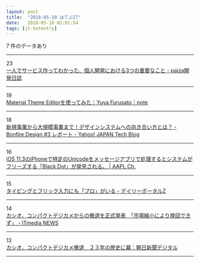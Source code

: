 ```yaml
---
layout: post
title:  "2018-05-10 はてぶIT"
date:   2018-05-10 02:01:54
tags: [it-hotentry]
---
```

7 件のデータあり

<hr><div class="row">
<div class="col-1"><span class="badge badge-pill badge-success h2">23</span></div>
<div class="col-11"><a href='https://paiza.hatenablog.com/entry/2018/05/09/%E4%B8%80%E4%BA%BA%E3%81%A7%E3%82%B5%E3%83%BC%E3%83%93%E3%82%B9%E4%BD%9C%E3%81%A3%E3%81%A6%E3%82%8F%E3%81%8B%E3%81%A3%E3%81%9F%E3%80%81%E5%80%8B%E4%BA%BA%E9%96%8B%E7%99%BA%E3%81%AB%E3%81%8A%E3%81%91' target='_blank'>一人でサービス作ってわかった、個人開発における3つの重要なこと - paiza開発日誌</a></div>
</div>
<hr>
<div class="row">
<div class="col-1"><span class="badge badge-pill badge-success h2">19</span></div>
<div class="col-11"><a href='https://note.mu/remmy/n/nc17f177d95fe' target='_blank'>Material Theme Editorを使ってみた｜Yuya Furusato｜note</a></div>
</div>
<hr>
<div class="row">
<div class="col-1"><span class="badge badge-pill badge-success h2">18</span></div>
<div class="col-11"><a href='https://techblog.yahoo.co.jp/event/bonfire_design_3/' target='_blank'>新規事業から大規模事業まで！デザインシステムへの向き合い方とは？ - Bonfire Design #3 レポート - Yahoo! JAPAN Tech Blog</a></div>
</div>
<hr>
<div class="row">
<div class="col-1"><span class="badge badge-pill badge-success h2">16</span></div>
<div class="col-11"><a href='https://applech2.com/archives/20180509-iphone-crash-unicode-black-bug.html' target='_blank'>iOS 11.3のiPhoneで特定のUnicodeをメッセージアプリで処理するとシステムがフリーズする「Black Dot」が発見される。 | AAPL Ch.</a></div>
</div>
<hr>
<div class="row">
<div class="col-1"><span class="badge badge-pill badge-success h2">15</span></div>
<div class="col-11"><a href='http://portal.nifty.com/kiji/180509202820_1.htm' target='_blank'>タイピングとフリック入力にも「プロ」がいる - デイリーポータルZ</a></div>
</div>
<hr>
<div class="row">
<div class="col-1"><span class="badge badge-pill badge-success h2">14</span></div>
<div class="col-11"><a href='http://www.itmedia.co.jp/news/articles/1805/09/news103.html' target='_blank'>カシオ、コンパクトデジカメからの撤退を正式発表　「市場縮小により挽回できず」 - ITmedia NEWS</a></div>
</div>
<hr>
<div class="row">
<div class="col-1"><span class="badge badge-pill badge-success h2">13</span></div>
<div class="col-11"><a href='https://www.asahi.com/articles/ASL595FCHL59ULFA01J.html' target='_blank'>カシオ、コンパクトデジカメ撤退　２３年の歴史に幕：朝日新聞デジタル</a></div>
</div>
<hr>
